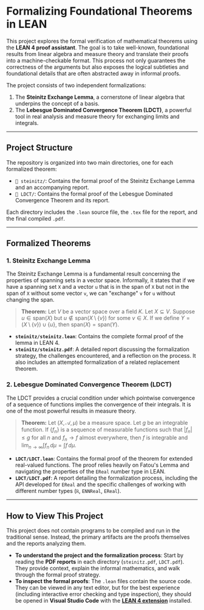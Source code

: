 # Formalizing Foundational Theorems in LEAN

This project explores the formal verification of mathematical theorems using the **LEAN 4 proof assistant**. The goal is to take well-known, foundational results from linear algebra and measure theory and translate their proofs into a machine-checkable format. This process not only guarantees the correctness of the arguments but also exposes the logical subtleties and foundational details that are often abstracted away in informal proofs.

The project consists of two independent formalizations:

1.  The **Steinitz Exchange Lemma**, a cornerstone of linear algebra that underpins the concept of a basis.
2.  The **Lebesgue Dominated Convergence Theorem (LDCT)**, a powerful tool in real analysis and measure theory for exchanging limits and integrals.

---

## Project Structure

The repository is organized into two main directories, one for each formalized theorem:

-   `📁 steinitz/`: Contains the formal proof of the Steinitz Exchange Lemma and an accompanying report.
-   `📁 LDCT/`: Contains the formal proof of the Lebesgue Dominated Convergence Theorem and its report.

Each directory includes the `.lean` source file, the `.tex` file for the report, and the final compiled `.pdf`.

---

## Formalized Theorems

### 1. Steinitz Exchange Lemma

The Steinitz Exchange Lemma is a fundamental result concerning the properties of spanning sets in a vector space. Informally, it states that if we have a spanning set `X` and a vector `u` that is in the span of `X` but not in the span of `X` without some vector `v`, we can "exchange" `v` for `u` without changing the span.

> **Theorem:** Let $V$ be a vector space over a field $K$. Let $X \subseteq V$. Suppose $u \in \text{span}(X)$ but $u \notin \text{span}(X \setminus \{v\})$ for some $v \in X$. If we define $Y = (X \setminus \{v\}) \cup \{u\}$, then $\text{span}(X) = \text{span}(Y)$.

-   **`steinitz/steinitz.lean`**: Contains the complete formal proof of the lemma in LEAN 4.
-   **`steinitz/steinitz.pdf`**: A detailed report discussing the formalization strategy, the challenges encountered, and a reflection on the process. It also includes an attempted formalization of a related replacement theorem.

### 2. Lebesgue Dominated Convergence Theorem (LDCT)

The LDCT provides a crucial condition under which pointwise convergence of a sequence of functions implies the convergence of their integrals. It is one of the most powerful results in measure theory.

> **Theorem:** Let $(X, \mathcal{A}, \mu)$ be a measure space. Let $g$ be an integrable function. If $\{f_n\}$ is a sequence of measurable functions such that $|f_n| \le g$ for all $n$ and $f_n \to f$ almost everywhere, then $f$ is integrable and $\lim_{n\to\infty} \int f_n \,d\mu = \int f \,d\mu$.

-   **`LDCT/LDCT.lean`**: Contains the formal proof of the theorem for extended real-valued functions. The proof relies heavily on Fatou's Lemma and navigating the properties of the `EReal` number type in LEAN.
-   **`LDCT/LDCT.pdf`**: A report detailing the formalization process, including the API developed for `EReal` and the specific challenges of working with different number types (`ℝ`, `ENNReal`, `EReal`).

---

## How to View This Project

This project does not contain programs to be compiled and run in the traditional sense. Instead, the primary artifacts are the proofs themselves and the reports analyzing them.

-   **To understand the project and the formalization process**: Start by reading the **PDF reports** in each directory (`steinitz.pdf`, `LDCT.pdf`). They provide context, explain the informal mathematics, and walk through the formal proof strategy.
-   **To inspect the formal proofs**: The `.lean` files contain the source code. They can be viewed in any text editor, but for the best experience (including interactive error checking and type inspection), they should be opened in **Visual Studio Code** with the [**LEAN 4 extension**](https://marketplace.visualstudio.com/items?itemName=leanprover.lean4) installed.
